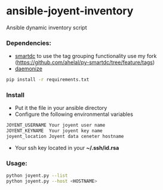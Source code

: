 ansible-joyent-inventory
========================

Ansible dynamic inventory script

### Dependencies: 

* [smartdc](https://pypi.python.org/pypi/smartdc) to use the tag grouping functionality use my fork (https://github.com/ahelal/py-smartdc/tree/feature/tags) 
* [daemonize](https://github.com/bmc/daemonize)

```sh
pip install -r requirements.txt
```

### Install
- Put it the file in your ansible directory 
- Configure the following environmental variables 

```sh
JOYENT_USERNAME	Your joyent user name
JOYENT_KEYNAME	Your joyent key name
joyent_location	Joyent data ceneter hostname  
```
- Your ssh key located in your **~/.ssh/id.rsa**

### Usage:

```sh
python joyent.py --list
python joyent.py --host <HOSTNAME>
```

